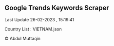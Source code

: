 

## Google Trends Keywords Scraper 
 
Last Update 26-02-2023 , 15:19:41

Country List :
VIETNAM.json



© Abdul Muttaqin 
